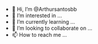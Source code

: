 - 👋 Hi, I’m @Arthursantosbb
- 👀 I’m interested in ...
- 🌱 I’m currently learning ...
- 💞️ I’m looking to collaborate on ...
- 📫 How to reach me ...

<!---
Arthursantosbb/Arthursantosbb is a ✨ special ✨ repository because its `README.md` (this file) appears on your GitHub profile.
You can click the Preview link to take a look at your changes.
--->
